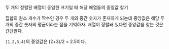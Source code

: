 두 개의 정렬된 배열이 동일한 크기일 때 해당 배열들의 중앙값 찾기

집합의 원소 개수가 짝수인 경우 두 개의 중간 숫자가 존재하게 되는데 중앙값은 해당 두 개의 중간 숫자의 평균이라는 점을 기억하자. 배열이 정렬돼 있다면 중앙값을 찾는 것은 간단한다.

`[1,2,3,4]`의 중앙값은 (2+3)/2 = 2.5이다.
